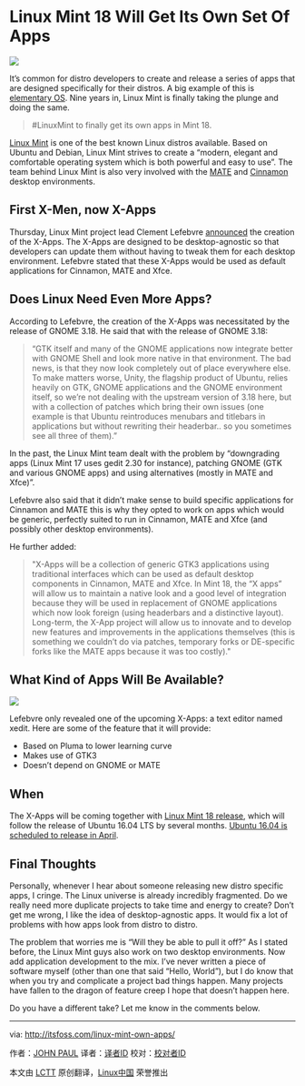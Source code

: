 Linux Mint 18 Will Get Its Own Set Of Apps
=============================================

![](http://itsfoss.com/wp-content/uploads/2016/01/Linux-Mint-apps.jpg)

It’s common for distro developers to create and release a series of apps that are designed specifically for their distros. A big example of this is [elementary OS](https://elementary.io/). Nine years in, Linux Mint is finally taking the plunge and doing the same.

>#LinuxMint to finally get its own apps in Mint 18.

[Linux Mint](http://www.linuxmint.com/) is one of the best known Linux distros available. Based on Ubuntu and Debian, Linux Mint strives to create a “modern, elegant and comfortable operating system which is both powerful and easy to use”. The team behind Linux Mint is also very involved with the [MATE](http://itsfoss.com/install-mate-desktop-ubuntu-14-04/) and [Cinnamon](http://itsfoss.com/install-cinnamon-ubuntu-14-04/) desktop environments.

## First X-Men, now X-Apps

Thursday, Linux Mint project lead Clement Lefebvre [announced](http://blog.linuxmint.com/?p=2985) the creation of the X-Apps. The X-Apps are designed to be desktop-agnostic so that developers can update them without having to tweak them for each desktop environment. Lefebvre stated that these X-Apps would be used as default applications for Cinnamon, MATE and Xfce.

## Does Linux Need Even More Apps?

According to Lefebvre, the creation of the X-Apps was necessitated by the release of GNOME 3.18. He said that with the release of GNOME 3.18:

> “GTK itself and many of the GNOME applications now integrate better with GNOME Shell and look more native in that environment. The bad news, is that they now look completely out of place everywhere else. To make matters worse, Unity, the flagship product of Ubuntu, relies heavily on GTK, GNOME applications and the GNOME environment itself, so we’re not dealing with the upstream version of 3.18 here, but with a collection of patches which bring their own issues (one example is that Ubuntu reintroduces menubars and titlebars in applications but without rewriting their headerbar.. so you sometimes see all three of them).”

In the past, the Linux Mint team dealt with the problem by “downgrading apps (Linux Mint 17 uses gedit 2.30 for instance), patching GNOME (GTK and various GNOME apps) and using alternatives (mostly in MATE and Xfce)”.

Lefebvre also said that it didn’t make sense to build specific applications for Cinnamon and MATE this is why they opted to work on apps which would be generic, perfectly suited to run in Cinnamon, MATE and Xfce (and possibly other desktop environments).

He further added:

>"X-Apps will be a collection of generic GTK3 applications using traditional interfaces which can be used as default desktop components in Cinnamon, MATE and Xfce. In Mint 18, the “X apps” will allow us to maintain a native look and a good level of integration because they will be used in replacement of GNOME applications which now look foreign (using headerbars and a distinctive layout). Long-term, the X-App project will allow us to innovate and to develop new features and improvements in the applications themselves (this is something we couldn’t do via patches, temporary forks or DE-specific forks like the MATE apps because it was too costly)."

## What Kind of Apps Will Be Available?

![](http://itsfoss.com/wp-content/uploads/2016/01/xedit.png)

Lefebvre only revealed one of the upcoming X-Apps: a text editor named xedit. Here are some of the feature that it will provide:

- Based on Pluma to lower learning curve
- Makes use of GTK3
- Doesn’t depend on GNOME or MATE

## When

The X-Apps will be coming together with [Linux Mint 18 release](http://itsfoss.com/linux-mint-18-codenamed-sarah/), which will follow the release of Ubuntu 16.04 LTS by several months. [Ubuntu 16.04 is scheduled to release in April](http://itsfoss.com/ubuntu-1604-release-schedule/).

## Final Thoughts

Personally, whenever I hear about someone releasing new distro specific apps, I cringe. The Linux universe is already incredibly fragmented. Do we really need more duplicate projects to take time and energy to create? Don’t get me wrong, I like the idea of desktop-agnostic apps. It would fix a lot of problems with how apps look from distro to distro.

The problem that worries me is “Will they be able to pull it off?” As I stated before, the Linux Mint guys also work on two desktop environments. Now add application development to the mix. I’ve never written a piece of software myself (other than one that said “Hello, World”), but I do know that when you try and complicate a project bad things happen. Many projects have fallen to the dragon of feature creep I hope that doesn’t happen here.

Do you have a different take? Let me know in the comments below.

------------------------------------------------------------------------------

via: http://itsfoss.com/linux-mint-own-apps/

作者：[JOHN PAUL][a]
译者：[译者ID](https://github.com/译者ID)
校对：[校对者ID](https://github.com/校对者ID)

本文由 [LCTT](https://github.com/LCTT/TranslateProject) 原创翻译，[Linux中国](https://linux.cn/) 荣誉推出

[a]:http://itsfoss.com/author/john/
